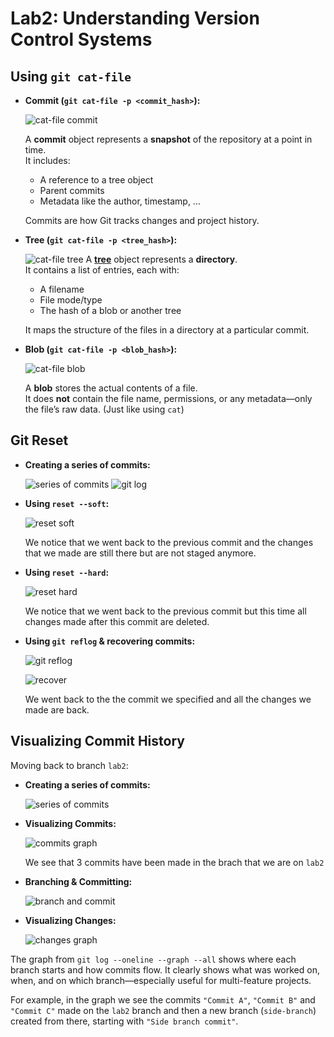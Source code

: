 # Lab2: Understanding Version Control Systems

## Using `git cat-file`

* **Commit (`git cat-file -p <commit_hash>`):**
  
  ![cat-file commit](src/commit-hash.png)

  A **commit** object represents a **snapshot** of the repository at a point in time.  
  It includes:
  * A reference to a tree object
  * Parent commits
  * Metadata like the author, timestamp, ...

  Commits are how Git tracks changes and project history.

* **Tree (`git cat-file -p <tree_hash>`):**
  
  ![cat-file tree](src/tree-hash.png)
  A **[tree](https://git-scm.com/book/en/v2/Git-Internals-Git-Objects)** object represents a **directory**.  
  It contains a list of entries, each with:
  * A filename
  * File mode/type  
  * The hash of a blob or another tree

  It maps the structure of the files in a directory at a particular commit.

* **Blob (`git cat-file -p <blob_hash>`):**
  
  ![cat-file blob](src/blob-hash.png)

  A **blob** stores the actual contents of a file.  
  It does **not** contain the file name, permissions, or any metadata—only the file’s raw data. (Just like using `cat`)

## Git Reset

* **Creating a series of commits:**
  
  ![series of commits](src/series-commits-reset.png)
  ![git log](src/git-log-1.png)

* **Using `reset --soft`:**

  ![reset soft](src/git-log-2.png)

  We notice that we went back to the previous commit and the changes that we made are still there but are not staged anymore.

* **Using `reset --hard`:**

  ![reset hard](src/git-log-3.png)

  We notice that we went back to the previous commit but this time all changes made after this commit are deleted.

* **Using `git reflog` & recovering commits:**

  ![git reflog](src/logref-1.png)

  ![recover](src/reset-commit.png)

  We went back to the the commit we specified and all the changes we made are back.

## Visualizing Commit History

Moving back to branch `lab2`:

* **Creating a series of commits:**
  
  ![series of commits](src/series-commit-log.png)

* **Visualizing Commits:**
  
  ![commits graph](src/log-graph1.png)

  We see that 3 commits have been made in the brach that we are on `lab2`

* **Branching & Committing:**

  ![branch and commit](src/branch-commit-log.png)

* **Visualizing Changes:**

  ![changes graph](src/log-graph-2.png)

The graph from `git log --oneline --graph --all` shows where each branch starts and how commits flow. It clearly shows what was worked on, when, and on which branch—especially useful for multi-feature projects.

For example, in the graph we see the commits `"Commit A"`, `"Commit B"` and `"Commit C"` made on the `lab2` branch and then a new branch (`side-branch`) created from there, starting with `"Side branch commit"`.
